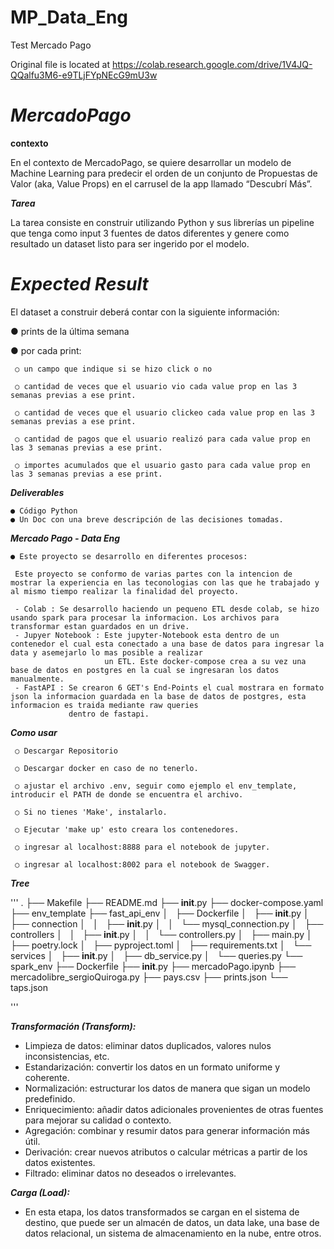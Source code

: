 # MP_Data_Eng
Test Mercado Pago


Original file is located at
    https://colab.research.google.com/drive/1V4JQ-QQalfu3M6-e9TLjFYpNEcG9mU3w

# ***MercadoPago***

**contexto**

En el contexto de MercadoPago, se quiere desarrollar un modelo de Machine Learning para
predecir el orden de un conjunto de Propuestas de Valor (aka, Value Props) en el carrusel
de la app llamado “Descubrí Más”.


***Tarea***

La tarea consiste en construir utilizando Python y sus librerías un pipeline que tenga como
input 3 fuentes de datos diferentes y genere como resultado un dataset listo para ser
ingerido por el modelo.

# ***Expected Result***

El dataset a construir deberá contar con la siguiente información:

● prints de la última semana

● por cada print:

     ○ un campo que indique si se hizo click o no

     ○ cantidad de veces que el usuario vio cada value prop en las 3 semanas previas a ese print.

     ○ cantidad de veces que el usuario clickeo cada value prop en las 3 semanas previas a ese print.

     ○ cantidad de pagos que el usuario realizó para cada value prop en las 3 semanas previas a ese print.

     ○ importes acumulados que el usuario gasto para cada value prop en las 3 semanas previas a ese print.

***Deliverables***

    ● Código Python
    ● Un Doc con una breve descripción de las decisiones tomadas.

***Mercado Pago - Data Eng***

    ● Este proyecto se desarrollo en diferentes procesos:

     Este proyecto se conformo de varias partes con la intencion de mostrar la experiencia en las teconologias con las que he trabajado y al mismo tiempo realizar la finalidad del proyecto.
    
     - Colab : Se desarrollo haciendo un pequeno ETL desde colab, se hizo usando spark para procesar la informacion. Los archivos para transformar estan guardados en un drive.
     - Jupyer Notebook : Este jupyter-Notebook esta dentro de un contenedor el cual esta conectado a una base de datos para ingresar la data y asemejarlo lo mas posible a realizar
                         un ETL. Este docker-compose crea a su vez una base de datos en postgres en la cual se ingresaran los datos manualmente.
     - FastAPI : Se crearon 6 GET's End-Points el cual mostrara en formato json la informacion guardada en la base de datos de postgres, esta informacion es traida mediante raw queries
                 dentro de fastapi.
               

***Como usar***

     ○ Descargar Repositorio

     ○ Descargar docker en caso de no tenerlo.

     ○ ajustar el archivo .env, seguir como ejemplo el env_template, introducir el PATH de donde se encuentra el archivo.

     ○ Si no tienes 'Make', instalarlo.

     ○ Ejecutar 'make up' esto creara los contenedores.

     ○ ingresar al localhost:8888 para el notebook de jupyter.

     ○ ingresar al localhost:8002 para el notebook de Swagger.

***Tree***

'''
.
├── Makefile
├── README.md
├── __init__.py
├── docker-compose.yaml
├── env_template
├── fast_api_env
│   ├── Dockerfile
│   ├── __init__.py
│   ├── connection
│   │   ├── __init__.py
│   │   └── mysql_connection.py
│   ├── controllers
│   │   ├── __init__.py
│   │   └── controllers.py
│   ├── main.py
│   ├── poetry.lock
│   ├── pyproject.toml
│   ├── requirements.txt
│   └── services
│       ├── __init__.py
│       ├── db_service.py
│       └── queries.py
└── spark_env
    ├── Dockerfile
    ├── __init__.py
    ├── mercadoPago.ipynb
    ├── mercadolibre_sergioQuiroga.py
    ├── pays.csv
    ├── prints.json
    └── taps.json


'''


***Transformación (Transform):***


* Limpieza de datos: eliminar datos duplicados, valores nulos inconsistencias, etc.
* Estandarización: convertir los datos en un formato uniforme y coherente.
* Normalización: estructurar los datos de manera que sigan un modelo predefinido.
* Enriquecimiento: añadir datos adicionales provenientes de otras fuentes para mejorar su calidad o contexto.
* Agregación: combinar y resumir datos para generar información más útil.
* Derivación: crear nuevos atributos o calcular métricas a partir de los datos existentes.
* Filtrado: eliminar datos no deseados o irrelevantes.



***Carga (Load):***

* En esta etapa, los datos transformados se cargan en el sistema de destino, que puede ser un almacén de datos, un data lake, una base de datos relacional, un sistema de almacenamiento en la nube, entre otros.


